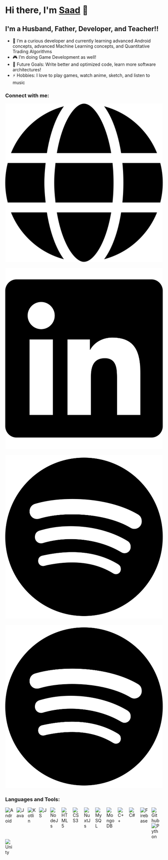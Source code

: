 # Hi there, I'm [Saad][website] 👋 

## I'm a Husband, Father, Developer, and Teacher!!

- 🌱 I’m a curious developer and currently learning advanced Android concepts, advanced Machine Learning concepts, and Quantitative Trading Algorithms
- 🎮 I’m doing Game Development as well!
- 🥅 Future Goals: Write better and optimized code, learn more software architectures!
- ⚡ Hobbies: I love to play games, watch anime, sketch, and listen to music 

### Connect with me:

[![My Website](./icons/globe-solid.svg)](https://saad-waseem.netlify.app/)
&nbsp;&nbsp;
[![My LinkedIn](./icons/linkedin-brands.svg)](https://linkedin.com/in/saadwaseem645)
&nbsp;&nbsp;
[![My Instagram](./icons/instagram-square-brands.svg)](https://instagram.com/deathly_zalera)
&nbsp;&nbsp;
[![My Spotify](./icons/spotify-brands.svg)](https://open.spotify.com/user/31m7lipzyuayqa574bmwedebshrm?si=17bce91dd9a8430b)

### Languages and Tools:

<img align="left" alt="Android" width="26px" src="https://cdn.jsdelivr.net/gh/devicons/devicon/icons/android/android-original.svg" style="padding-right:10px;" />
<img align="left" alt="Java" width="26px" src="https://cdn.jsdelivr.net/gh/devicons/devicon/icons/java/java-original.svg" style="padding-right:10px;" />
<img align="left" alt="Kotlin" width="26px" src="https://cdn.jsdelivr.net/gh/devicons/devicon/icons/kotlin/kotlin-original.svg" style="padding-right:10px;" />
<img align="left" alt="JS" width="26px" src="https://cdn.jsdelivr.net/gh/devicons/devicon/icons/javascript/javascript-plain.svg" style="padding-right:10px;" />
<img align="left" alt="NodeJs" width="26px" src="https://cdn.jsdelivr.net/gh/devicons/devicon/icons/nodejs/nodejs-plain.svg" style="padding-right:10px;" />
<img align="left" alt="HTML5" width="26px" src="https://cdn.jsdelivr.net/gh/devicons/devicon/icons/html5/html5-plain.svg" style="padding-right:10px;" />
<img align="left" alt="CSS3" width="26px" src="https://cdn.jsdelivr.net/gh/devicons/devicon/icons/css3/css3-plain.svg" style="padding-right:10px;" />
<img align="left" alt="NuxtJs" width="26px" src="https://cdn.jsdelivr.net/gh/devicons/devicon/icons/nuxtjs/nuxtjs-original.svg" style="padding-right:10px;" />
<img align="left" alt="MySQL" width="26px" src="https://cdn.jsdelivr.net/gh/devicons/devicon/icons/mysql/mysql-original.svg" style="padding-right:10px;" />
<img align="left" alt="MongoDB" width="26px" src="https://cdn.jsdelivr.net/gh/devicons/devicon/icons/mongodb/mongodb-original.svg" style="padding-right:10px;" />
<img align="left" alt="C++" width="26px" src="https://cdn.jsdelivr.net/gh/devicons/devicon/icons/cplusplus/cplusplus-line.svg" style="padding-right:10px;" />
<img align="left" alt="C#" width="26px" src="https://cdn.jsdelivr.net/gh/devicons/devicon/icons/csharp/csharp-line.svg" style="padding-right:10px;" />
<img align="left" alt="Firebase" width="26px" src="https://cdn.jsdelivr.net/gh/devicons/devicon/icons/firebase/firebase-plain.svg" style="padding-right:10px;" />
<img align="left" alt="Github" width="26px" src="https://cdn.jsdelivr.net/gh/devicons/devicon/icons/github/github-original.svg" style="padding-right:10px;" />
<img align="left" alt="Python" width="26px" src="https://cdn.jsdelivr.net/gh/devicons/devicon/icons/python/python-original.svg" style="padding-right:10px;" />
<img align="left" alt="Unity" width="26px" src="https://cdn.jsdelivr.net/gh/devicons/devicon/icons/unity/unity-original.svg" style="padding-right:10px;" />
<br />
<br />

---


[website]: https://saad-waseem.netlify.app/
[instagram]: https://instagram.com/deathly_zalera
[linkedin]: https://linkedin.com/in/saadwaseem645
[spotify]: https://open.spotify.com/user/31m7lipzyuayqa574bmwedebshrm?si=17bce91dd9a8430b